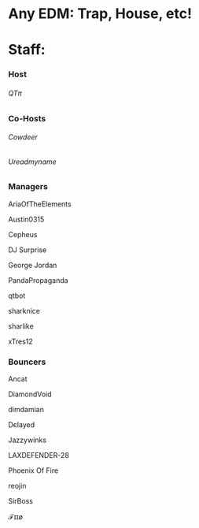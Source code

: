 # Any EDM: Trap, House, etc!

# Staff:

### Host
###### QTπ

### Co-Hosts
###### Cowdeer

###### Ureadmyname

### Managers
AriaOfTheElements

Austin0315

Cepheus

DJ Surprise

George Jordan

PandaPropaganda

qtbot

sharknice

sharlike

xTres12

### Bouncers
Ancat

DiamondVoid

dimdamian

Dєlayed

Jazzywinks

LAXDEFENDER-28

Phoenix Of Fire

reojin

SirBoss

ℱɪɪø
